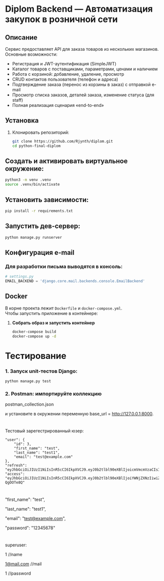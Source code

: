 # Diplom Backend — Автоматизация закупок в розничной сети

## Описание

Сервис предоставляет API для заказа товаров из нескольких магазинов.  
Основные возможности:
- Регистрация и JWT-аутентификация (SimpleJWT)
- Каталог товаров с поставщиками, параметрами, ценами и наличием
- Работа с корзиной: добавление, удаление, просмотр
- CRUD контактов пользователя (телефон и адреса)
- Подтверждение заказа (перенос из корзины в заказ) с отправкой e-mail
- Просмотр списка заказов, деталей заказа, изменение статуса (для staff)
- Полная реализация сценария «end-to-end»


## Установка

1. Клонировать репозиторий:
   ```bash
   git clone https://github.com/Rjynth/diplom.git
   cd python-final-diplom
   ```
## Создать и активировать виртуальное окружение:
```bash
python3 -m venv .venv
source .venv/bin/activate
```
## Установить зависимости:
```bash
pip install -r requirements.txt
```
## Запустить дев-сервер:
```bash
python manage.py runserver
```

## Конфигурация e-mail
### Для разработки письма выводятся в консоль:
```python
# settings.py
EMAIL_BACKEND = 'django.core.mail.backends.console.EmailBackend'
```


## Docker

В корне проекта лежит `Dockerfile` и `docker-compose.yml`.  
Чтобы запустить приложение в контейнере:

1. **Собрать образ и запустить контейнер**  
   ```bash
   docker-compose build
   docker-compose up -d


# Тестирование
### 1.  Запуск unit-тестов Django:

```bash
python manage.py test
```
### 2. Postman: импортируйте коллекцию
postman_collection.json

и установите в окружении переменную base_url = http://127.0.0.1:8000.
 #                                                                               
#                                                                               
#                                                                               
#                                                                               
#                                                                               
#                                                                               
#                                                                               
#                                                                               
#                                                                               
#                                                                               
#                                                                               

Тестовый зарегестрированный юзер:

    "user": {
        "id": 3,
        "first_name": "test",
        "last_name": "test1",
        "email": "test@example.com"
    },
    "refresh": "eyJhbGciOiJIUzI1NiIsInR5cCI6IkpXVCJ9.eyJ0b2tlbl90eXBlIjoicmVmcmVzaCIsImV4cCI6MTc0NTY3OTkyNCwiaWF0IjoxNzQ1NTkzNTI0LCJqdGkiOiI3YWYwMDJmYjA1OTA0NmYxOWE3NGNhMGY1NDMxYjMzMyIsInVzZXJfaWQiOjN9.p1CQ_fhT7fcsDzqcFyTEft3hBCFeZz7IcUjQryVWbvw",
    "access": "eyJhbGciOiJIUzI1NiIsInR5cCI6IkpXVCJ9.eyJ0b2tlbl90eXBlIjoiYWNjZXNzIiwiZXhwIjoxNzQ1NTkzODI0LCJpYXQiOjE3NDU1OTM1MjQsImp0aSI6ImE2NDBiYTQ4YmFkYzQ5ODM5NzRkNjE1OTliYjJhNjAxIiwidXNlcl9pZCI6M30.wvN5LebQok6h0bYID6qfPCjS8e5z3dXgUM-QgOOTe8Q"



#                                                                               
#                                                                               

  "first_name": "test",

  "last_name":  "test1",

  "email":      "test@example.com",

  "password":   "12345678"


#                                                                               
#                                                                               




superuser:

1           //name



1@mail.com    //mail


1             //password

